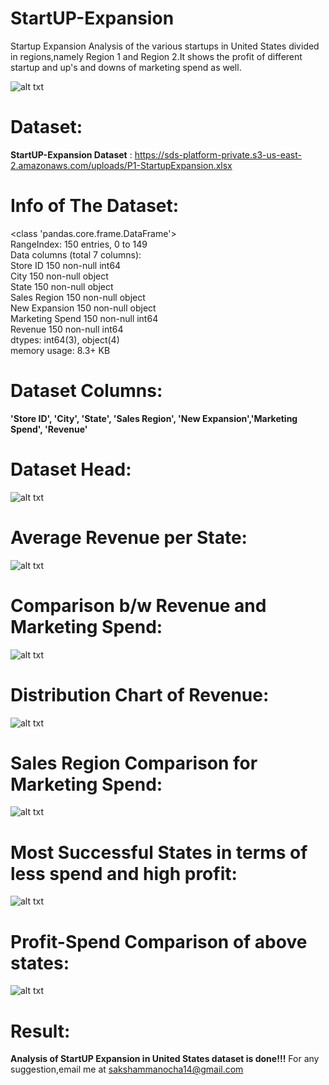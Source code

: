 # StartUP-Expansion
Startup Expansion Analysis of the various startups in United States divided in regions,namely Region 1 and Region 2.It shows the profit of different startup and up's and downs of marketing spend as well.

![alt txt](https://static-news.moneycontrol.com/static-mcnews/2017/09/Startup-770x433.jpg)

# Dataset:
**StartUP-Expansion Dataset** : https://sds-platform-private.s3-us-east-2.amazonaws.com/uploads/P1-StartupExpansion.xlsx

# Info of The Dataset:
<class 'pandas.core.frame.DataFrame'>\
RangeIndex: 150 entries, 0 to 149\
Data columns (total 7 columns):\
Store ID           150 non-null int64\
City               150 non-null object\
State              150 non-null object\
Sales Region       150 non-null object\
New Expansion      150 non-null object\
Marketing Spend    150 non-null int64\
Revenue            150 non-null int64\
dtypes: int64(3), object(4)\
memory usage: 8.3+ KB

# Dataset Columns:
**'Store ID', 'City', 'State', 'Sales Region', 'New Expansion','Marketing Spend', 'Revenue'**

# Dataset Head:
![alt txt](https://github.com/saksham1998/StartUP-Expansion/blob/master/head-image.png)

# Average Revenue per State:
![alt txt](https://github.com/saksham1998/StartUP-Expansion/blob/master/Average%20Revenue.png)

# Comparison b/w Revenue and Marketing Spend:
![alt txt](https://github.com/saksham1998/StartUP-Expansion/blob/master/Revenue-Spend.png)

# Distribution Chart of Revenue:
![alt txt](https://github.com/saksham1998/StartUP-Expansion/blob/master/Revenue%20Distribution.png)

# Sales Region Comparison for Marketing Spend:
![alt txt](https://github.com/saksham1998/StartUP-Expansion/blob/master/Sales%20Region%20Comparison.png)

# Most Successful States in terms of less spend and high profit:
![alt txt](https://github.com/saksham1998/StartUP-Expansion/blob/master/ProfitableStates.png)

# Profit-Spend Comparison of above states:
![alt txt](https://github.com/saksham1998/StartUP-Expansion/blob/master/ProfitableStatesRev.png)

# Result:
**Analysis of StartUP Expansion in United States dataset is done!!!**
For any suggestion,email me at sakshammanocha14@gmail.com
